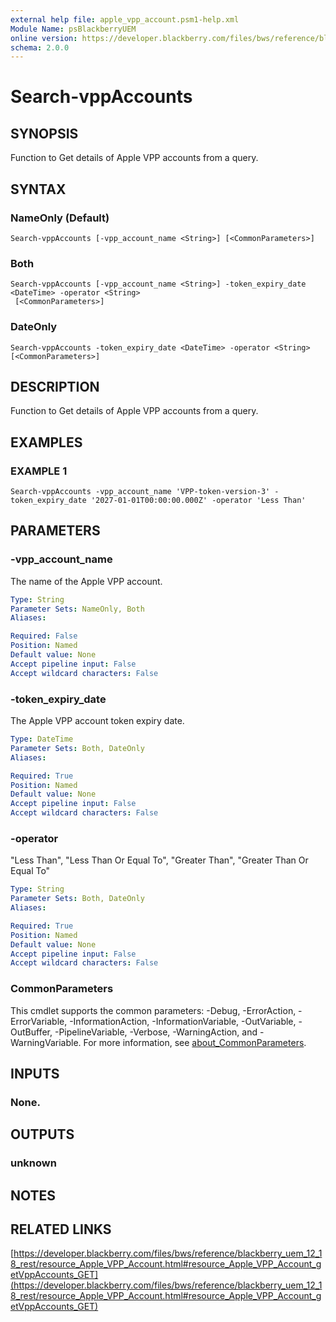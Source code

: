 ```yaml
---
external help file: apple_vpp_account.psm1-help.xml
Module Name: psBlackberryUEM
online version: https://developer.blackberry.com/files/bws/reference/blackberry_uem_12_18_rest/resource_Apple_VPP_Account.html#resource_Apple_VPP_Account_getVppAccounts_GET
schema: 2.0.0
---
```


# Search-vppAccounts

## SYNOPSIS
Function to Get details of Apple VPP accounts from a query.

## SYNTAX

### NameOnly (Default)
```
Search-vppAccounts [-vpp_account_name <String>] [<CommonParameters>]
```

### Both
```
Search-vppAccounts [-vpp_account_name <String>] -token_expiry_date <DateTime> -operator <String>
 [<CommonParameters>]
```

### DateOnly
```
Search-vppAccounts -token_expiry_date <DateTime> -operator <String> [<CommonParameters>]
```

## DESCRIPTION
Function to Get details of Apple VPP accounts from a query.

## EXAMPLES

### EXAMPLE 1
```
Search-vppAccounts -vpp_account_name 'VPP-token-version-3' -token_expiry_date '2027-01-01T00:00:00.000Z' -operator 'Less Than'
```

## PARAMETERS

### -vpp_account_name
The name of the Apple VPP account.

```yaml
Type: String
Parameter Sets: NameOnly, Both
Aliases:

Required: False
Position: Named
Default value: None
Accept pipeline input: False
Accept wildcard characters: False
```

### -token_expiry_date
The Apple VPP account token expiry date.

```yaml
Type: DateTime
Parameter Sets: Both, DateOnly
Aliases:

Required: True
Position: Named
Default value: None
Accept pipeline input: False
Accept wildcard characters: False
```

### -operator
"Less Than", "Less Than Or Equal To", "Greater Than", "Greater Than Or Equal To"

```yaml
Type: String
Parameter Sets: Both, DateOnly
Aliases:

Required: True
Position: Named
Default value: None
Accept pipeline input: False
Accept wildcard characters: False
```

### CommonParameters
This cmdlet supports the common parameters: -Debug, -ErrorAction, -ErrorVariable, -InformationAction, -InformationVariable, -OutVariable, -OutBuffer, -PipelineVariable, -Verbose, -WarningAction, and -WarningVariable. For more information, see [about_CommonParameters](http://go.microsoft.com/fwlink/?LinkID=113216).

## INPUTS

### None.
## OUTPUTS

### unknown
## NOTES

## RELATED LINKS

[https://developer.blackberry.com/files/bws/reference/blackberry_uem_12_18_rest/resource_Apple_VPP_Account.html#resource_Apple_VPP_Account_getVppAccounts_GET](https://developer.blackberry.com/files/bws/reference/blackberry_uem_12_18_rest/resource_Apple_VPP_Account.html#resource_Apple_VPP_Account_getVppAccounts_GET)

